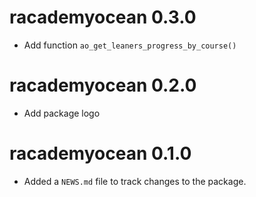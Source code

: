 # racademyocean 0.3.0

* Add function `ao_get_leaners_progress_by_course()`

# racademyocean 0.2.0

* Add package logo

# racademyocean 0.1.0

* Added a `NEWS.md` file to track changes to the package.

